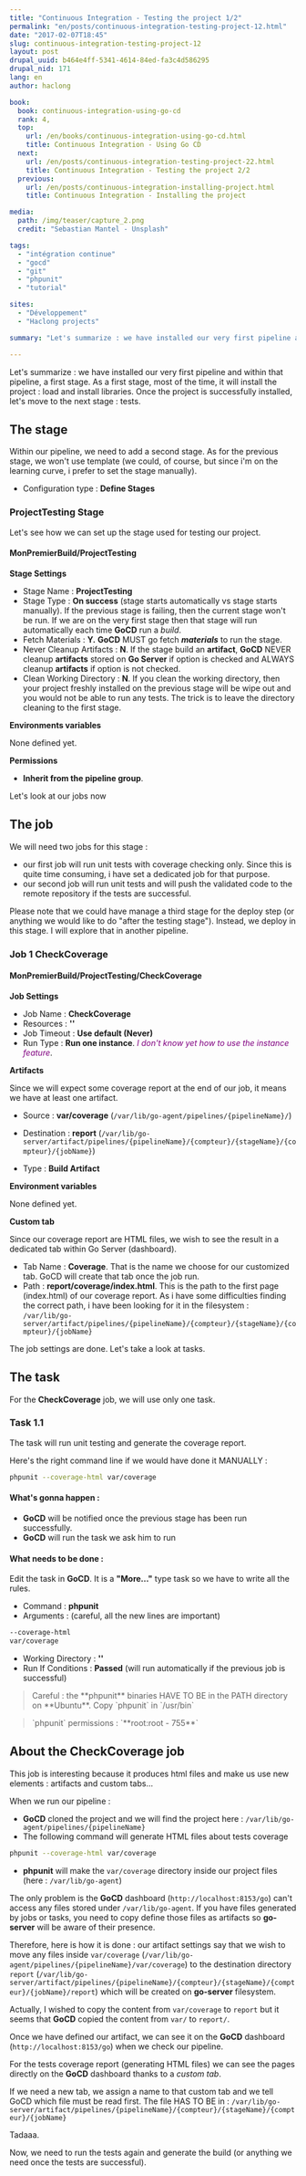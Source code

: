 ```yaml
---
title: "Continuous Integration - Testing the project 1/2"
permalink: "en/posts/continuous-integration-testing-project-12.html"
date: "2017-02-07T18:45"
slug: continuous-integration-testing-project-12
layout: post
drupal_uuid: b464e4ff-5341-4614-84ed-fa3c4d586295
drupal_nid: 171
lang: en
author: haclong

book:
  book: continuous-integration-using-go-cd
  rank: 4,
  top: 
    url: /en/books/continuous-integration-using-go-cd.html
    title: Continuous Integration - Using Go CD
  next: 
    url: /en/posts/continuous-integration-testing-project-22.html
    title: Continuous Integration - Testing the project 2/2
  previous:
    url: /en/posts/continuous-integration-installing-project.html
    title: Continuous Integration - Installing the project

media:
  path: /img/teaser/capture_2.png
  credit: "Sebastian Mantel - Unsplash"

tags:
  - "intégration continue"
  - "gocd"
  - "git"
  - "phpunit"
  - "tutorial"

sites:
  - "Développement"
  - "Haclong projects"

summary: "Let's summarize : we have installed our very first pipeline and within that pipeline, a first stage. As a first stage, most of the time, it will install the project : load and install libraries. Once the project is successfully installed, let's move to the next stage : tests."

---
```


Let's summarize : we have installed our very first pipeline and within that pipeline, a first stage. As a first stage, most of the time, it will install the project : load and install libraries. Once the project is successfully installed, let's move to the next stage : tests.

## The stage

Within our pipeline, we need to add a second stage. As for the previous stage, we won't use template (we could, of course, but since i'm on the learning curve, i prefer to set the stage manually).

- Configuration type : **Define Stages**

### ProjectTesting Stage

Let's see how we can set up the stage used for testing our project.

#### MonPremierBuild/ProjectTesting

**Stage Settings**

- Stage Name : **ProjectTesting**
- Stage Type : **On success** (stage starts automatically vs stage starts manually). If the previous stage is failing, then the current stage won't be run. If we are on the very first stage then that stage will run automatically each time **GoCD** run a *build*.
- Fetch Materials : **Y.** **GoCD** MUST go fetch ***materials*** to run the stage.
- Never Cleanup Artifacts : **N**. If the stage build an **artifact**, **GoCD** NEVER cleanup **artifacts** stored on **Go Server** if option is checked and ALWAYS cleanup **artifacts** if option is not checked.
- Clean Working Directory : **N**. If you clean the working directory, then your project freshly installed on the previous stage will be wipe out and you would not be able to run any tests. The trick is to leave the directory cleaning to the first stage.

**Environments variables**

None defined yet.

**Permissions**

- **Inherit from the pipeline group**.

Let's look at our jobs now

## The job

We will need two jobs for this stage :

- our first job will run unit tests with coverage checking only. Since this is quite time consuming, i have set a dedicated job for that purpose.
- our second job will run unit tests and will push the validated code to the remote repository if the tests are successful.

Please note that we could have manage a third stage for the deploy step (or anything we would like to do "after the testing stage"). Instead, we deploy in this stage. I will explore that in another pipeline.

### Job 1 CheckCoverage

#### MonPremierBuild/ProjectTesting/CheckCoverage

**Job Settings**

- Job Name : **CheckCoverage**
- Resources : **''**
- Job Timeout : **Use default (Never)**
- Run Type : **Run one instance**. *<span style="color:#800080;">I don't know yet how to use the instance feature</span>*.

**Artifacts**

Since we will expect some coverage report at the end of our job, it means we have at least one artifact.

- Source : **var/coverage** (`/var/lib/go-agent/pipelines/{pipelineName}/`)

- Destination : **report** (`/var/lib/go-server/artifact/pipelines/{pipelineName}/{compteur}/{stageName}/{compteur}/{jobName}`)

- Type : **Build Artifact**

**Environment variables**

None defined yet.

**Custom tab**

Since our coverage report are HTML files, we wish to see the result in a dedicated tab within Go Server (dashboard).

- Tab Name : **Coverage**. That is the name we choose for our customized tab. GoCD will create that tab once the job run.
- Path : **report/coverage/index.html**. This is the path to the first page (index.html) of our coverage report. As i have some difficulties finding the correct path, i have been looking for it in the filesystem : `/var/lib/go-server/artifact/pipelines/{pipelineName}/{compteur}/{stageName}/{compteur}/{jobName}`

The job settings are done. Let's take a look at tasks.

## The task

For the **CheckCoverage** job, we will use only one task.

### Task 1.1

The task will run unit testing and generate the coverage report.

Here's the right command line if we would have done it MANUALLY :

```sh
phpunit --coverage-html var/coverage
```

#### What's gonna happen :

- **GoCD** will be notified once the previous stage has been run successfully.
- **GoCD** will run the task we ask him to run

#### What needs to be done :

Edit the task in **GoCD**. It is a **"More..."** type task so we have to write all the rules.

- Command : **phpunit**
- Arguments : (careful, all the new lines are important)

```sh
--coverage-html
var/coverage
```

- Working Directory : **''**
- Run If Conditions : **Passed** (will run automatically if the previous job is successful)

<blockquote>Careful : the **phpunit** binaries HAVE TO BE in the PATH directory on **Ubuntu**.
Copy `phpunit` in `/usr/bin`
</blockquote>

<blockquote>`phpunit` permissions : `**root:root - 755**`</blockquote>

## About the CheckCoverage job

This job is interesting because it produces html files and make us use new elements : artifacts and custom tabs...

When we run our pipeline :

- **GoCD** cloned the project and we will find the project here : `/var/lib/go-agent/pipelines/{pipelineName}`
- The following command will generate HTML files about tests coverage

```sh
phpunit --coverage-html var/coverage
```

- **phpunit** will make the `var/coverage` directory inside our project files (here : `/var/lib/go-agent`)

The only problem is the **GoCD** dashboard (`http://localhost:8153/go`) can't access any files stored under `/var/lib/go-agent`. If you have files generated by jobs or tasks, you need to copy define those files as artifacts so **go-server** will be aware of their presence.

Therefore, here is how it is done : our artifact settings say that we wish to move any files inside `var/coverage` (`/var/lib/go-agent/pipelines/{pipelineName}/var/coverage`) to the destination directory `report` (`/var/lib/go-server/artifact/pipelines/{pipelineName}/{compteur}/{stageName}/{compteur}/{jobName}/report`) which will be created on **go-server** filesystem.

Actually, I wished to copy the content from `var/coverage` to `report` but it seems that **GoCD** copied the content from `var/` to `report/`.

Once we have defined our artifact, we can see it on the **GoCD** dashboard (`http://localhost:8153/go`) when we check our pipeline.

For the tests coverage report (generating HTML files) we can see the pages directly on the **GoCD** dashboard thanks to a *custom tab*.

If we need a new tab, we assign a name to that custom tab and we tell GoCD which file must be read first. The file HAS TO BE in : `/var/lib/go-server/artifact/pipelines/{pipelineName}/{compteur}/{stageName}/{compteur}/{jobName}`

Tadaaa.

Now, we need to run the tests again and generate the build (or anything we need once the tests are successful).
